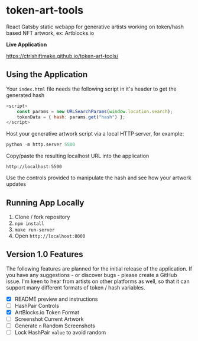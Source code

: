 # token-art-tools
React Gatsby static webapp for generative artists working on token/hash based NFT artwork, ex: Artblocks.io

**Live Application**

https://ctrlshiftmake.github.io/token-art-tools/

## Using the Application

Your `index.html` file needs the following script in it's header to get the generated hash

```javascript
<script>
    const params = new URLSearchParams(window.location.search);
    tokenData = { hash: params.get("hash") };
</script>
```

Host your generative artwork script via a local HTTP server, for example:

```python
python -m http.server 5500
```

Copy/paste the resulting localhost URL into the application

```
http://localhost:5500
```
Use the controls provided to manipulate the hash and see how your artwork updates

## Running App Locally

1) Clone / fork repository
2) `npm install`
3) `make run-server`
4) Open `http://localhost:8000`

## Version 1.0 Features

The following features are planned for the initial release of the application. If you have any suggestions - or discover bugs - please create a GitHub issue. I'm keen to hear from artists on other platforms as well, so that it can support many different formats of token / hash variables.

- [x] README preview and instructions
- [ ] HashPair Controls
- [x] ArtBlocks.io Token Format
- [ ] Screenshot Current Artwork
- [ ] Generate `n` Random Screenshots
- [ ] Lock HashPair `value` to avoid random